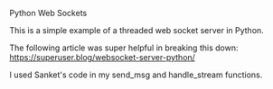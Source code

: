 Python Web Sockets

This is a simple example of a threaded web socket server in Python.

The following article was super helpful in breaking this down:
https://superuser.blog/websocket-server-python/

I used Sanket's code in my send_msg and handle_stream functions.
